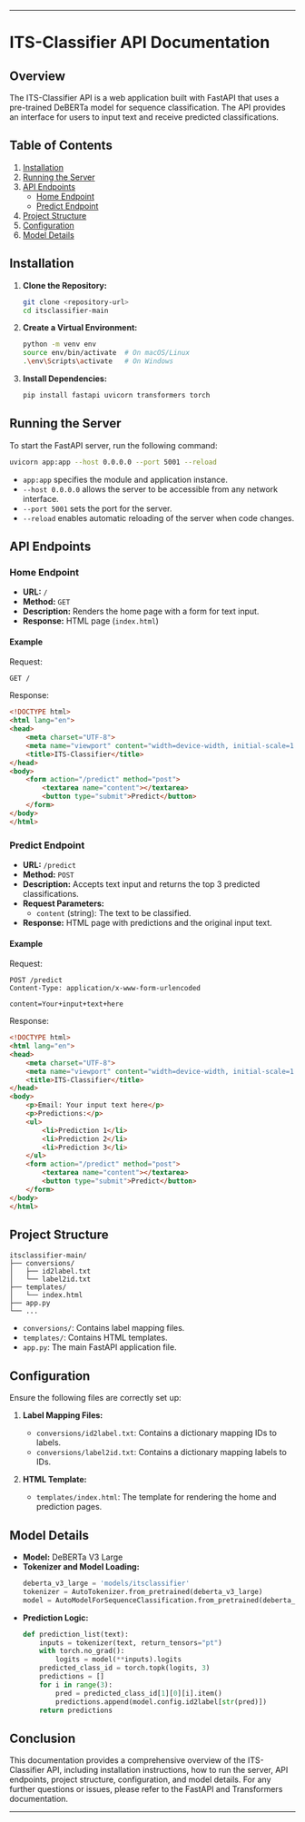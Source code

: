 
---

# ITS-Classifier API Documentation

## Overview

The ITS-Classifier API is a web application built with FastAPI that uses a pre-trained DeBERTa model for sequence classification. The API provides an interface for users to input text and receive predicted classifications.

## Table of Contents

1. [Installation](#installation)
2. [Running the Server](#running-the-server)
3. [API Endpoints](#api-endpoints)
    - [Home Endpoint](#home-endpoint)
    - [Predict Endpoint](#predict-endpoint)
4. [Project Structure](#project-structure)
5. [Configuration](#configuration)
6. [Model Details](#model-details)

## Installation

1. **Clone the Repository:**

    ```bash
    git clone <repository-url>
    cd itsclassifier-main
    ```

2. **Create a Virtual Environment:**

    ```bash
    python -m venv env
    source env/bin/activate  # On macOS/Linux
    .\env\Scripts\activate   # On Windows
    ```

3. **Install Dependencies:**

    ```bash
    pip install fastapi uvicorn transformers torch
    ```

## Running the Server

To start the FastAPI server, run the following command:

```bash
uvicorn app:app --host 0.0.0.0 --port 5001 --reload
```

- `app:app` specifies the module and application instance.
- `--host 0.0.0.0` allows the server to be accessible from any network interface.
- `--port 5001` sets the port for the server.
- `--reload` enables automatic reloading of the server when code changes.

## API Endpoints

### Home Endpoint

- **URL:** `/`
- **Method:** `GET`
- **Description:** Renders the home page with a form for text input.
- **Response:** HTML page (`index.html`)

#### Example

Request:
```http
GET /
```

Response:
```html
<!DOCTYPE html>
<html lang="en">
<head>
    <meta charset="UTF-8">
    <meta name="viewport" content="width=device-width, initial-scale=1.0">
    <title>ITS-Classifier</title>
</head>
<body>
    <form action="/predict" method="post">
        <textarea name="content"></textarea>
        <button type="submit">Predict</button>
    </form>
</body>
</html>
```

### Predict Endpoint

- **URL:** `/predict`
- **Method:** `POST`
- **Description:** Accepts text input and returns the top 3 predicted classifications.
- **Request Parameters:**
  - `content` (string): The text to be classified.
- **Response:** HTML page with predictions and the original input text.

#### Example

Request:
```http
POST /predict
Content-Type: application/x-www-form-urlencoded

content=Your+input+text+here
```

Response:
```html
<!DOCTYPE html>
<html lang="en">
<head>
    <meta charset="UTF-8">
    <meta name="viewport" content="width=device-width, initial-scale=1.0">
    <title>ITS-Classifier</title>
</head>
<body>
    <p>Email: Your input text here</p>
    <p>Predictions:</p>
    <ul>
        <li>Prediction 1</li>
        <li>Prediction 2</li>
        <li>Prediction 3</li>
    </ul>
    <form action="/predict" method="post">
        <textarea name="content"></textarea>
        <button type="submit">Predict</button>
    </form>
</body>
</html>
```

## Project Structure

```
itsclassifier-main/
├── conversions/
│   ├── id2label.txt
│   └── label2id.txt
├── templates/
│   └── index.html
├── app.py
└── ...
```

- `conversions/`: Contains label mapping files.
- `templates/`: Contains HTML templates.
- `app.py`: The main FastAPI application file.

## Configuration

Ensure the following files are correctly set up:

1. **Label Mapping Files:**
   - `conversions/id2label.txt`: Contains a dictionary mapping IDs to labels.
   - `conversions/label2id.txt`: Contains a dictionary mapping labels to IDs.

2. **HTML Template:**
   - `templates/index.html`: The template for rendering the home and prediction pages.

## Model Details

- **Model:** DeBERTa V3 Large
- **Tokenizer and Model Loading:**
  ```python
  deberta_v3_large = 'models/itsclassifier'
  tokenizer = AutoTokenizer.from_pretrained(deberta_v3_large)
  model = AutoModelForSequenceClassification.from_pretrained(deberta_v3_large, id2label=id2label, label2id=label2id, ignore_mismatched_sizes=True)
  ```
- **Prediction Logic:**
  ```python
  def prediction_list(text):
      inputs = tokenizer(text, return_tensors="pt")
      with torch.no_grad():
          logits = model(**inputs).logits
      predicted_class_id = torch.topk(logits, 3)
      predictions = []
      for i in range(3):
          pred = predicted_class_id[1][0][i].item()
          predictions.append(model.config.id2label[str(pred)])
      return predictions
  ```

## Conclusion

This documentation provides a comprehensive overview of the ITS-Classifier API, including installation instructions, how to run the server, API endpoints, project structure, configuration, and model details. For any further questions or issues, please refer to the FastAPI and Transformers documentation.

---
